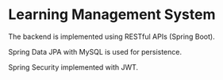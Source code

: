 # Learning Management System
The backend is implemented using RESTful APIs (Spring Boot).

Spring Data JPA with MySQL is used for persistence.

Spring Security implemented with JWT.
